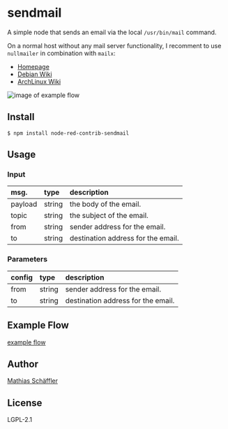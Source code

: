 # sendmail

A simple node that sends an email via the local `/usr/bin/mail` command.

On a normal host without any mail server functionality, I recomment to use `nullmailer` in combination with `mailx`:

- [Homepage](https://untroubled.org/nullmailer/)
- [Debian Wiki](https://wiki.debian.org/nullmailer)
- [ArchLinux Wiki](https://wiki.archlinux.org/title/Nullmailer)

![image of example flow](https://github.com/m-schaeffler/node-red-my-nodes/raw/main/node-red-contrib-sendmail/examples/sendmail.png)

## Install

```
$ npm install node-red-contrib-sendmail
```

## Usage

### Input

|msg.    | type   | description                       |
|:-------|:-------|:----------------------------------|
|payload | string | the body of the email.            |
|topic   | string | the subject of the email.         |
|from    | string | sender address for the email.     |
|to      | string | destination address for the email.|

### Parameters

|config| type   | description                       |
|:-----|:-------|:----------------------------------|
|from  | string | sender address for the email.     |
|to    | string | destination address for the email.|

## Example Flow

[example flow](https://github.com/m-schaeffler/node-red-my-nodes/raw/main/node-red-contrib-sendmail/examples/sendmail.json)

## Author

[Mathias Schäffler](https://github.com/m-schaeffler)

## License

LGPL-2.1
